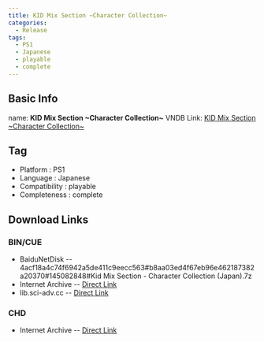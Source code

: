 ```yaml
---
title: KID Mix Section ~Character Collection~
categories:
  - Release
tags:
  - PS1
  - Japanese
  - playable
  - complete
---
```

## Basic Info

name: **KID Mix Section \~Character Collection\~**
VNDB Link: [KID Mix Section \~Character Collection\~](https://vndb.org/r64378)

## Tag
 - Platform : PS1
 - Language : Japanese
 - Compatibility : playable
 - Completeness : complete

## Download Links
### BIN/CUE
 - BaiduNetDisk
 -- 4acf18a4c74f6942a5de411c9eecc563#b8aa03ed4f67eb96e462187382a20370#145082848#Kid Mix Section - Character Collection (Japan).7z
 - Internet Archive
 -- [Direct Link](https://archive.org/download/sony_playstation_part3/Kid%20Mix%20Section%20-%20Character%20Collection%20%28Japan%29.zip)
 - lib.sci-adv.cc
 -- [Direct Link](https://pan.mcseekeri.top/api/raw/?path=/K%E7%A4%BE%E6%95%B4%E5%90%88/Kid%20Mix%20Section%20-%20Character%20Collection%20(Japan).7z)
### CHD
 - Internet Archive
 -- [Direct Link](https://archive.org/download/chd_psx_jap/CHD-PSX-JAP/Kid%20Mix%20Section%20-%20Character%20Collection%20%28Japan%29.chd)